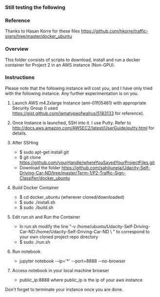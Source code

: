### Still testing the following

### Reference	

Thanks to Hasan Korre for these files https://github.com/hkorre/traffic-signs/tree/master/docker_ubuntu

### Overview

This folder consists of scripts to download, install and run a docker container for Project 2 in an AWS instance (Non-GPU).

### Instructions
Please note that the following instance will cost you, and I have only tried with the following instance. Any further experimentation is on you.

1. Launch AWS m4.2xlarge Instance (ami-01f05461) with appropriate Security Group (I used https://gist.github.com/iamatypeofwalrus/5183133 for reference). 
 
2. Once Instance is launched, SSH into it. I use Putty. Refer to http://docs.aws.amazon.com/AWSEC2/latest/UserGuide/putty.html for details.

3. After SSHing
	* $ sudo apt-get install git
	* $ git clone https://github.com/yourHandle/whereYouSavedYourProjectFiles.git
	* Download the folder https://github.com/sahiljuneja/Udacity-Self-Driving-Car-ND/tree/master/Term-1/P2-Traffic-Sign-Classifier/docker_ubuntu

4. Build Docker Container
	* $ cd docker_ubuntu (wherever cloned/downloaded)
	* $ sudo ./install.sh
	* $ sudo ./build.sh

5. Edit run.sh and Run the Container
	* In run.sh modify the line "-v /home/ubuntu/Udacity-Self-Driving-Car-ND:/home/Udacity-Self-Driving-Car-ND \ " to correspond to your own cloned project repo directory
	* $ sudo ./run.sh

6. Run notebook
	* jupyter notebook --ip='*' --port=8888 --no-browser

7. Access notebook in your local machine browser
	* public_ip:8888 where public_ip is the ip of your aws instance

Don't forget to terminate your instance once you are done.

